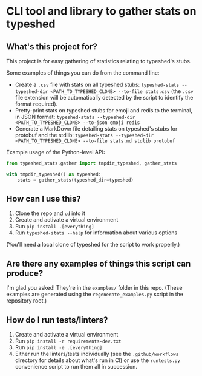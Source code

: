 # CLI tool and library to gather stats on typeshed

##

## What's this project for?

This project is for easy gathering of statistics relating to typeshed's stubs.

Some examples of things you can do from the command line:
- Create a `.csv` file with stats on all typeshed stubs: `typeshed-stats --typeshed-dir <PATH_TO_TYPESHED_CLONE> --to-file stats.csv` (the `.csv` file extension will be automatically detected by the script to identify the format required).
- Pretty-print stats on typeshed stubs for emoji and redis to the terminal, in JSON format: `typeshed-stats --typeshed-dir <PATH_TO_TYPESHED_CLONE> --to-json emoji redis`
- Generate a MarkDown file detailing stats on typeshed's stubs for protobuf and the stdlib: `typeshed-stats --typeshed-dir <PATH_TO_TYPESHED_CLONE> --to-file stats.md stdlib protobuf`

Example usage of the Python-level API:
```python
from typeshed_stats.gather import tmpdir_typeshed, gather_stats

with tmpdir_typeshed() as typeshed:
    stats = gather_stats(typeshed_dir=typeshed)
```

## How can I use this?

1. Clone the repo and `cd` into it
2. Create and activate a virtual environment
3. Run `pip install .[everything]`
4. Run `typeshed-stats --help` for information about various options

(You'll need a local clone of typeshed for the script to work properly.)

## Are there any examples of things this script can produce?
I'm glad you asked! They're in the `examples/` folder in this repo.
(These examples are generated using the `regenerate_examples.py` script in the repository root.)

## How do I run tests/linters?
1. Create and activate a virtual environment
2. Run `pip install -r requirements-dev.txt`
3. Run `pip install -e .[everything]`
4. Either run the linters/tests individually (see the `.github/workflows` directory for details about what's run in CI) or use the `runtests.py` convenience script to run them all in succession.
